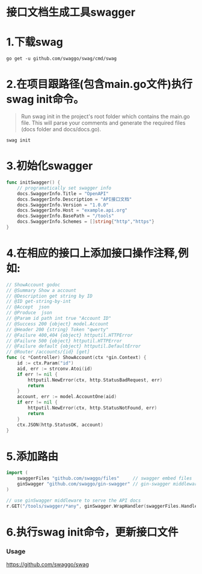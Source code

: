 接口文档生成工具swagger
======

# 1.下载swag
```shell script
go get -u github.com/swaggo/swag/cmd/swag
```

# 2.在项目跟路径(包含main.go文件)执行swag init命令。
> Run swag init in the project's root folder which contains the main.go file. 
  This will parse your comments and generate the required files (docs folder and docs/docs.go).
```shell script
swag init
```

# 3.初始化swagger
```go
func initSwagger() {
	// programatically set swagger info
	docs.SwaggerInfo.Title = "OpenAPI"
	docs.SwaggerInfo.Description = "API接口文档"
	docs.SwaggerInfo.Version = "1.0.0"
	docs.SwaggerInfo.Host = "example.api.org"
	docs.SwaggerInfo.BasePath = "/tools"
	docs.SwaggerInfo.Schemes = []string{"http","https"}
}
```

# 4.在相应的接口上添加接口操作注释,例如:
```go
// ShowAccount godoc
// @Summary Show a account
// @Description get string by ID
// @ID get-string-by-int
// @Accept  json
// @Produce  json
// @Param id path int true "Account ID"
// @Success 200 {object} model.Account
// @Header 200 {string} Token "qwerty"
// @Failure 400,404 {object} httputil.HTTPError
// @Failure 500 {object} httputil.HTTPError
// @Failure default {object} httputil.DefaultError
// @Router /accounts/{id} [get]
func (c *Controller) ShowAccount(ctx *gin.Context) {
	id := ctx.Param("id")
	aid, err := strconv.Atoi(id)
	if err != nil {
		httputil.NewError(ctx, http.StatusBadRequest, err)
		return
	}
	account, err := model.AccountOne(aid)
	if err != nil {
		httputil.NewError(ctx, http.StatusNotFound, err)
		return
	}
	ctx.JSON(http.StatusOK, account)
}
```

# 5.添加路由
```go
import (
	swaggerFiles "github.com/swaggo/files"     // swagger embed files
	ginSwagger "github.com/swaggo/gin-swagger" // gin-swagger middleware
)

// use ginSwagger middleware to serve the API docs
r.GET("/tools/swagger/*any", ginSwagger.WrapHandler(swaggerFiles.Handler))
```

# 6.执行swag init命令，更新接口文件

### Usage
https://github.com/swaggo/swag